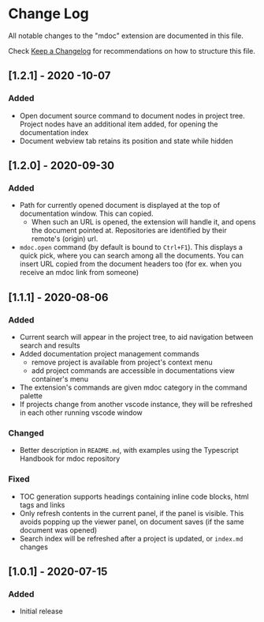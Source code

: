 # Change Log

All notable changes to the "mdoc" extension are documented in this file.

Check [Keep a Changelog](http://keepachangelog.com/) for recommendations on how to structure this file.

## [1.2.1] - 2020 -10-07
### Added
- Open document source command to document nodes in project tree. Project nodes have an additional item added, for opening the documentation index
- Document webview tab retains its position and state while hidden

## [1.2.0] - 2020-09-30
### Added
- Path for currently opened document is displayed at the top of documentation window. This can copied.
  - When such an URL is opened, the extension will handle it, and opens the document pointed at. Repositories are identified by their remote's (origin) url.
- `mdoc.open` command (by default is bound to `Ctrl+F1`). This displays a quick pick, where you can search among all the documents. You can insert URL copied from the document headers too (for ex. when you receive an mdoc link from someone)

## [1.1.1] - 2020-08-06
### Added
- Current search will appear in the project tree, to aid navigation between search and results
- Added documentation project management commands
  - remove project is available from project's context menu
  - add project commands are accessible in documentations view container's menu
- The extension's commands are given mdoc category in the command palette
- If projects change from another vscode instance, they will be refreshed in each other running vscode window

### Changed
- Better description in `README.md`, with examples using the Typescript Handbook for mdoc repository

### Fixed
- TOC generation supports headings containing inline code blocks, html tags and links
- Only refresh contents in the current panel, if the panel is visible. This avoids popping up the viewer panel, on document saves (if the same document was opened)
- Search index will be refreshed after a project is updated, or `index.md` changes

## [1.0.1] - 2020-07-15

### Added
- Initial release